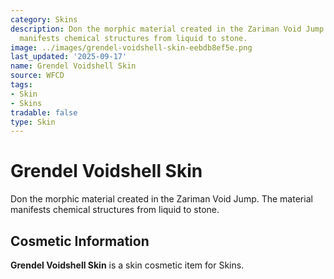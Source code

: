 ```yaml
---
category: Skins
description: Don the morphic material created in the Zariman Void Jump. The material
  manifests chemical structures from liquid to stone.
image: ../images/grendel-voidshell-skin-eebdb8ef5e.png
last_updated: '2025-09-17'
name: Grendel Voidshell Skin
source: WFCD
tags:
- Skin
- Skins
tradable: false
type: Skin
---
```


# Grendel Voidshell Skin

Don the morphic material created in the Zariman Void Jump. The material manifests chemical structures from liquid to stone.

## Cosmetic Information

**Grendel Voidshell Skin** is a skin cosmetic item for Skins.

